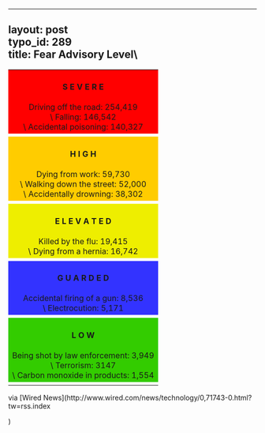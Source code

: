 ------------------------------------------------------------------------

layout: post\
typo\_id: 289\
title: Fear Advisory Level\
---

<table>
<tbody>
<tr align="center">
<td colspan="1" rowspan="1" style="vertical-align: top; background-color: rgb(255, 0, 0);">
<h4>
S E V E R E

</h4>
Driving off the road: 254,419<br />\
Falling: 146,542<br />\
Accidental poisoning: 140,327<br />

</td>
</tr>
<tr align="center">
<td>
</td>
</tr>
<tr align="center">
<td colspan="1" rowspan="1" style="vertical-align: top; background-color: rgb(255, 204, 0);">
<h4>
H I G H

</h4>
Dying from work: 59,730<br />\
Walking down the street: 52,000<br />\
Accidentally drowning: 38,302<br />

</td>
</tr>
<tr align="center">
<td>
</td>
</tr>
<tr align="center">
<td colspan="1" rowspan="1" style="vertical-align: top; background-color: rgb(238, 238, 0);">
<h4>
E L E V A T E D

</h4>
Killed by the flu: 19,415<br />\
Dying from a hernia: 16,742<br />

</td>
</tr>
<tr align="center">
<td>
</td>
</tr>
<tr align="center">
<td colspan="1" rowspan="1" style="vertical-align: top; background-color: rgb(51, 51, 255);">
<h4>
G U A R D E D

</h4>
Accidental firing of a gun: 8,536<br />\
Electrocution: 5,171<br />

</td>
</tr>
<tr align="center">
<td>
</td>
</tr>
<tr align="center">
<td colspan="1" rowspan="1" style="vertical-align: top; background-color: rgb(51, 204, 0);">
<h4>
L O W

</h4>
Being shot by law enforcement: 3,949<br />\
Terrorism: 3147<br />\
Carbon monoxide in products: 1,554<br />

</td>
</tr>
<tr align="center">
<td>
</td>
</tr>
</tbody>
</table>
<p>
via [Wired
News](http://www.wired.com/news/technology/0,71743-0.html?tw=rss.index</p>)
